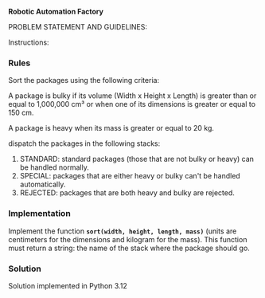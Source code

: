 **Robotic Automation Factory**


PROBLEM STATEMENT AND GUIDELINES: 

Instructions:

### Rules

Sort the packages using the following criteria:

A package is bulky if its volume (Width x Height x Length) is greater than 
or equal to 1,000,000 cm³ or when one of its dimensions is greater or equal to 150 cm.

A package is heavy when its mass is greater or equal to 20 kg.

dispatch the packages in the following stacks:

1. STANDARD: standard packages (those that are not bulky or heavy) can be handled normally.
2. SPECIAL: packages that are either heavy or bulky can't be handled automatically.
3. REJECTED: packages that are both heavy and bulky are rejected.

### Implementation

Implement the function **`sort(width, height, length, mass)`** 
(units are centimeters for the dimensions and kilogram for the mass). 
This function must return a string: the name of the stack where the package should go.

### Solution

Solution implemented in Python 3.12
